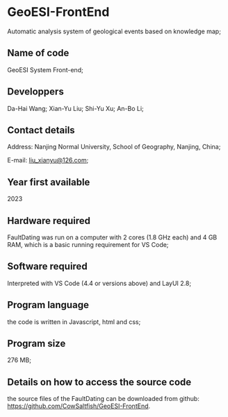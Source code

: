 # GeoESI-FrontEnd

Automatic analysis system of geological events based on knowledge map;

## Name of code
GeoESI System Front-end;

## Developpers
Da-Hai Wang; Xian-Yu Liu; Shi-Yu Xu;  An-Bo Li;

## Contact details
Address: Nanjing Normal University, School of Geography, Nanjing, China;

E-mail: liu_xianyu@126.com;

## Year first available
2023

## Hardware required
FaultDating was run on a computer with 2 cores (1.8 GHz each) and 4 GB RAM, which is a basic running requirement for VS Code;

## Software required
Interpreted with VS Code (4.4 or versions above) and LayUI 2.8;

## Program language
the code is written in Javascript, html and css;

## Program size
276 MB;

## Details on how to access the source code
the source files of the FaultDating can be downloaded from github: https://github.com/CowSaltfish/GeoESI-FrontEnd.